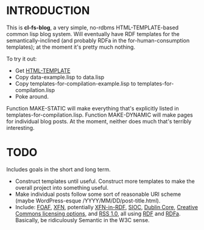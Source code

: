 INTRODUCTION
============

This is **cl-fs-blog**, a very simple, no-rdbms HTML-TEMPLATE-based common lisp blog system. Will eventually have RDF templates for the semantically-inclined (and probably RDFa in the for-human-consumption templates); at the moment it's pretty much nothing. 

To try it out:

+ Get [HTML-TEMPLATE](http://weitz.de/html-template/)
+ Copy data-example.lisp to data.lisp
+ Copy templates-for-compilation-example.lisp to templates-for-compilation.lisp
+ Poke around. 

Function MAKE-STATIC will make everything that's explicitly listed in templates-for-compilation.lisp. Function MAKE-DYNAMIC will make pages for individual blog posts. At the moment, neither does much that's terribly interesting.

TODO
====

Includes goals in the short and long term.
+ Construct templates until useful. Construct more templates to make the overall project into something useful.
+ Make individual posts follow some sort of reasonable URI scheme (maybe WordPress-esque /YYYY/MM/DD/post-title.html).
+ Include: [FOAF](http://foaf-project.org/), [XFN](http://gmpg.org/xfn/), potentially [XFN-in-RDF](http://vocab.sindice.com/xfn#), [SIOC](http://sioc-project.org/), [Dublin Core](http://dublincore.org), [Creative Commons licensing options](http://creativecommons.org/ns#), and [RSS 1.0](http://web.resource.org/rss/1.0/spec), all using [RDF](http://www.w3.org/TR/rdf-primer/) and [RDFa](http://www.w3.org/TR/rdfa-syntax/). Basically, be ridiculously Semantic in the W3C sense.
